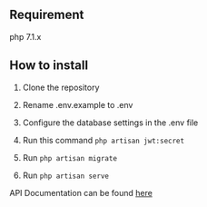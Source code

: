 ## Requirement
php 7.1.x


##  How to install

1. Clone the repository
2. Rename .env.example to .env
3. Configure the database settings in the .env file
3. Run  this command ```php artisan jwt:secret```

4. Run ```php artisan migrate```

5. Run ```php artisan serve```


API Documentation can be found <a href="https://documenter.getpostman.com/view/1242766/S17jWs4R">here</a>

